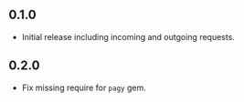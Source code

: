 ## 0.1.0

- Initial release including incoming and outgoing requests.

## 0.2.0

- Fix missing require for `pagy` gem.